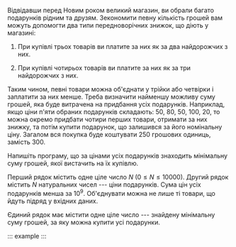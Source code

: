 Відвідавши перед Новим роком великий магазин, ви обрали багато
подарунків рідним та друзям. Зекономити певну кількість грошей вам
можуть допомогти два типи передноворічних знижок, що діють у магазині:

1.  При купівлі трьох товарів ви платите за них як за два найдорожчих з
    них.

2.  При купівлі чотирьох товарів ви платите за них як за три найдорожчих
    з них.

Таким чином, певні товари можна об'єднати у трійки або четвірки і
заплатити за них менше. Треба визначити найменшу можливу суму грошей,
яка буде витрачена на придбання усіх подарунків. Наприклад, якщо ціни
п'яти обраних подарунків складають: 50, 80, 50, 100, 20, то можна окремо
придбати чотири перших товари, отримати за них знижку, та потім купити
подарунок, що залишився за його номінальну ціну. Загалом вся покупка
буде коштувати 250 грошових одиниць, замість 300.

Напишіть програму, що за цінами усіх подарунків знаходить мінімальну
суму грошей, якої вистачить на їх купівлю.

Перший рядок містить одне ціле число $N$
($0\leqslant N\leqslant 10000$). Другий рядок містить $N$ натуральних
чисел --- ціни подарунків. Сума цін усіх подарунків менша за $10^9$.
Об'єднувати можна не лише ті товари, що йдуть підряд у вхідних даних.

Єдиний рядок має містити одне ціле число --- знайдену мінімальну суму
грошей, за яку можна купити усі подарунки.

::: example
:::
